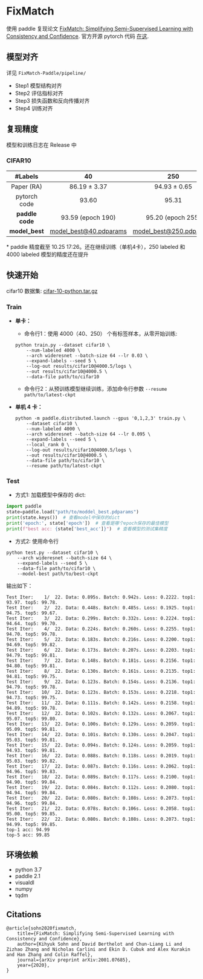 # FixMatch

使用 paddle 复现论文 [FixMatch: Simplifying Semi-Supervised Learning with Consistency and Confidence](https://arxiv.org/abs/2001.07685).
官方开源 pytorch 代码 [在这](https://github.com/google-research/fixmatch).

## 模型对齐

详见 `FixMatch-Paddle/pipeline/`

- Step1 模型结构对齐
- Step2 评估指标对齐
- Step3 损失函数和反向传播对齐
- Step4 训练对齐

## 复现精度

模型和训练日志在 Release 中

### CIFAR10

| #Labels | 40 | 250 | 4000 |
|:---:|:---:|:---:|:---:|
| Paper (RA) | 86.19 ± 3.37 | 94.93 ± 0.65 | 95.74 ± 0.05 |
| pytorch code | 93.60 | 95.31 | 95.77 |
| **paddle code** | 93.59 (epoch 190) | 95.20 (epoch 255) | 95.30 (epoch 156) |
| **model_best** | [model_best@40.pdparams](https://github.com/ImportPaddle/FixMatch-Paddle/releases/tag/trainv0.8) | [model_best@250.pdparams](https://github.com/ImportPaddle/FixMatch-Paddle/releases/tag/trainv0.8) | [model_best@4000.pdparams](https://github.com/ImportPaddle/FixMatch-Paddle/releases/tag/trainv0.8) |

\* paddle 精度截至 10.25 17:26。还在继续训练（单机4卡），250 labeled 和 4000 labeled 模型的精度还在提升

## 快速开始

cifar10 数据集: [cifar-10-python.tar.gz](https://github.com/ImportPaddle/FixMatch-Paddle/releases/tag/trainv0.8)

### Train

- **单卡：**
    - 命令行1：使用 4000（40、250） 个有标签样本，从零开始训练:
    
    ```
    python train.py --dataset cifar10 \
        --num-labeled 4000 \
        --arch wideresnet --batch-size 64 --lr 0.03 \
        --expand-labels --seed 5 \
        --log-out results/cifar10@4000.5/logs \
        --out results/cifar10@4000.5 \
        --data-file path/to/cifar10
    ```
    
    - 命令行2：从预训练模型继续训练，添加命令行参数 `--resume path/to/latest-ckpt`

- **单机 4 卡：**

    ```
    python -m paddle.distributed.launch --gpus '0,1,2,3' train.py \
        --dataset cifar10 \
        --num-labeled 4000 \
        --arch wideresnet --batch-size 64 --lr 0.095 \
        --expand-labels --seed 5 \
        --local_rank 0 \
        --log-out results/cifar10@4000.5/logs \
        --out results/cifar10@4000.5 \
        --data-file path/to/cifar10 \
        --resume path/to/latest-ckpt
    ```

### Test

- 方式1: 加载模型中保存的 dict:
```python
import paddle 
state=paddle.load("path/to/moddel_best.pdparams")
print(state.keys())  # 查看model中保存的dict
print('epoch:', state['epoch'])  # 查看是哪个epoch保存的最佳模型
print(f"best acc: {state['best_acc']}")  # 查看模型的测试集精度
```

- 方式2: 使用命令行
```
python test.py --dataset cifar10 \
    --arch wideresnet --batch-size 64 \
    --expand-labels --seed 5 \
    --data-file path/to/cifar10 \
    --model-best path/to/best-ckpt
```

输出如下：

```
Test Iter:    1/  22. Data: 0.895s. Batch: 0.942s. Loss: 0.2222. top1: 93.97. top5: 99.78. 
Test Iter:    2/  22. Data: 0.448s. Batch: 0.485s. Loss: 0.1925. top1: 94.75. top5: 99.67. 
Test Iter:    3/  22. Data: 0.299s. Batch: 0.332s. Loss: 0.2224. top1: 94.64. top5: 99.70. 
Test Iter:    4/  22. Data: 0.224s. Batch: 0.260s. Loss: 0.2255. top1: 94.70. top5: 99.78. 
Test Iter:    5/  22. Data: 0.183s. Batch: 0.216s. Loss: 0.2200. top1: 94.69. top5: 99.82. 
Test Iter:    6/  22. Data: 0.173s. Batch: 0.207s. Loss: 0.2203. top1: 94.79. top5: 99.81. 
Test Iter:    7/  22. Data: 0.148s. Batch: 0.181s. Loss: 0.2156. top1: 94.80. top5: 99.81. 
Test Iter:    8/  22. Data: 0.130s. Batch: 0.161s. Loss: 0.2135. top1: 94.81. top5: 99.75. 
Test Iter:    9/  22. Data: 0.123s. Batch: 0.154s. Loss: 0.2136. top1: 94.79. top5: 99.78. 
Test Iter:   10/  22. Data: 0.123s. Batch: 0.153s. Loss: 0.2218. top1: 94.73. top5: 99.75. 
Test Iter:   11/  22. Data: 0.111s. Batch: 0.142s. Loss: 0.2158. top1: 94.89. top5: 99.78. 
Test Iter:   12/  22. Data: 0.102s. Batch: 0.132s. Loss: 0.2067. top1: 95.07. top5: 99.80. 
Test Iter:   13/  22. Data: 0.100s. Batch: 0.129s. Loss: 0.2059. top1: 95.09. top5: 99.81. 
Test Iter:   14/  22. Data: 0.101s. Batch: 0.130s. Loss: 0.2047. top1: 95.03. top5: 99.81. 
Test Iter:   15/  22. Data: 0.094s. Batch: 0.124s. Loss: 0.2059. top1: 94.93. top5: 99.81. 
Test Iter:   16/  22. Data: 0.088s. Batch: 0.118s. Loss: 0.2019. top1: 95.03. top5: 99.82. 
Test Iter:   17/  22. Data: 0.087s. Batch: 0.116s. Loss: 0.2062. top1: 94.96. top5: 99.83. 
Test Iter:   18/  22. Data: 0.089s. Batch: 0.117s. Loss: 0.2100. top1: 94.90. top5: 99.84. 
Test Iter:   19/  22. Data: 0.084s. Batch: 0.112s. Loss: 0.2080. top1: 94.94. top5: 99.84. 
Test Iter:   20/  22. Data: 0.080s. Batch: 0.108s. Loss: 0.2073. top1: 94.96. top5: 99.84. 
Test Iter:   21/  22. Data: 0.078s. Batch: 0.106s. Loss: 0.2058. top1: 95.00. top5: 99.85. 
Test Iter:   22/  22. Data: 0.080s. Batch: 0.108s. Loss: 0.2073. top1: 94.99. top5: 99.85. 
top-1 acc: 94.99
top-5 acc: 99.85
```

## 环境依赖

- python 3.7
- paddle 2.1
- visualdl
- numpy
- tqdm

## Citations

```
@article{sohn2020fixmatch,
    title={FixMatch: Simplifying Semi-Supervised Learning with Consistency and Confidence},
    author={Kihyuk Sohn and David Berthelot and Chun-Liang Li and Zizhao Zhang and Nicholas Carlini and Ekin D. Cubuk and Alex Kurakin and Han Zhang and Colin Raffel},
    journal={arXiv preprint arXiv:2001.07685},
    year={2020},
}
```
